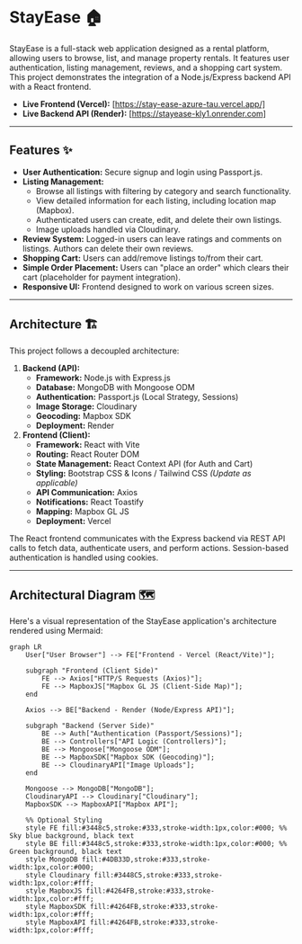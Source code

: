 # StayEase 🏠

StayEase is a full-stack web application designed as a rental platform, allowing users to browse, list, and manage property rentals. It features user authentication, listing management, reviews, and a shopping cart system. This project demonstrates the integration of a Node.js/Express backend API with a React frontend.

* **Live Frontend (Vercel):** [https://stay-ease-azure-tau.vercel.app/]
* **Live Backend API (Render):** [https://stayease-kly1.onrender.com]

---

## Features ✨

* **User Authentication:** Secure signup and login using Passport.js.
* **Listing Management:**
    * Browse all listings with filtering by category and search functionality.
    * View detailed information for each listing, including location map (Mapbox).
    * Authenticated users can create, edit, and delete their own listings.
    * Image uploads handled via Cloudinary.
* **Review System:** Logged-in users can leave ratings and comments on listings. Authors can delete their own reviews.
* **Shopping Cart:** Users can add/remove listings to/from their cart.
* **Simple Order Placement:** Users can "place an order" which clears their cart (placeholder for payment integration).
* **Responsive UI:** Frontend designed to work on various screen sizes.

---

## Architecture 🏗️

This project follows a decoupled architecture:

1.  **Backend (API):**
    * **Framework:** Node.js with Express.js
    * **Database:** MongoDB with Mongoose ODM
    * **Authentication:** Passport.js (Local Strategy, Sessions)
    * **Image Storage:** Cloudinary
    * **Geocoding:** Mapbox SDK
    * **Deployment:** Render
2.  **Frontend (Client):**
    * **Framework:** React with Vite
    * **Routing:** React Router DOM
    * **State Management:** React Context API (for Auth and Cart)
    * **Styling:** Bootstrap CSS & Icons / Tailwind CSS *(Update as applicable)*
    * **API Communication:** Axios
    * **Notifications:** React Toastify
    * **Mapping:** Mapbox GL JS
    * **Deployment:** Vercel

The React frontend communicates with the Express backend via REST API calls to fetch data, authenticate users, and perform actions. Session-based authentication is handled using cookies.

---

## Architectural Diagram 🗺️

Here's a visual representation of the StayEase application's architecture rendered using Mermaid:

```mermaid
graph LR
    User["User Browser"] --> FE["Frontend - Vercel (React/Vite)"];

    subgraph "Frontend (Client Side)"
        FE --> Axios["HTTP/S Requests (Axios)"];
        FE --> MapboxJS["Mapbox GL JS (Client-Side Map)"];
    end

    Axios --> BE["Backend - Render (Node/Express API)"];

    subgraph "Backend (Server Side)"
        BE --> Auth["Authentication (Passport/Sessions)"];
        BE --> Controllers["API Logic (Controllers)"];
        BE --> Mongoose["Mongoose ODM"];
        BE --> MapboxSDK["Mapbox SDK (Geocoding)"];
        BE --> CloudinaryAPI["Image Uploads"];
    end

    Mongoose --> MongoDB["MongoDB"];
    CloudinaryAPI --> Cloudinary["Cloudinary"];
    MapboxSDK --> MapboxAPI["Mapbox API"];

    %% Optional Styling
    style FE fill:#3448c5,stroke:#333,stroke-width:1px,color:#000; %% Sky blue background, black text
    style BE fill:#3448c5,stroke:#333,stroke-width:1px,color:#000; %% Green background, black text
    style MongoDB fill:#4DB33D,stroke:#333,stroke-width:1px,color:#000;
    style Cloudinary fill:#3448C5,stroke:#333,stroke-width:1px,color:#fff;
    style MapboxJS fill:#4264FB,stroke:#333,stroke-width:1px,color:#fff;
    style MapboxSDK fill:#4264FB,stroke:#333,stroke-width:1px,color:#fff;
    style MapboxAPI fill:#4264FB,stroke:#333,stroke-width:1px,color:#fff;
